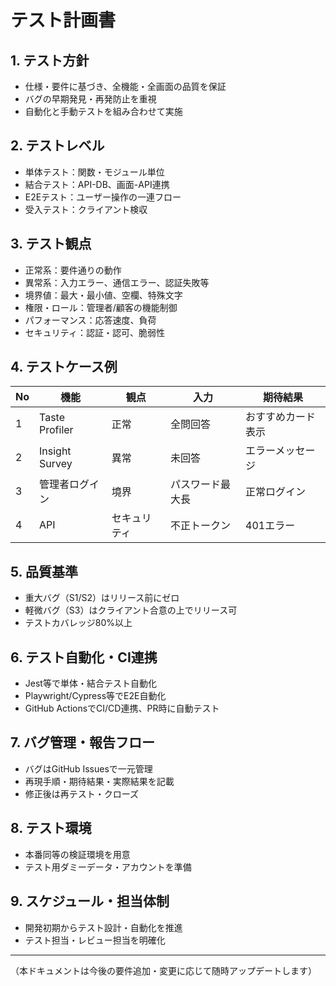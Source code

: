 # テスト計画書

## 1. テスト方針
- 仕様・要件に基づき、全機能・全画面の品質を保証
- バグの早期発見・再発防止を重視
- 自動化と手動テストを組み合わせて実施

## 2. テストレベル
- 単体テスト：関数・モジュール単位
- 結合テスト：API-DB、画面-API連携
- E2Eテスト：ユーザー操作の一連フロー
- 受入テスト：クライアント検収

## 3. テスト観点
- 正常系：要件通りの動作
- 異常系：入力エラー、通信エラー、認証失敗等
- 境界値：最大・最小値、空欄、特殊文字
- 権限・ロール：管理者/顧客の機能制御
- パフォーマンス：応答速度、負荷
- セキュリティ：認証・認可、脆弱性

## 4. テストケース例
| No | 機能 | 観点 | 入力 | 期待結果 |
|----|------|------|------|----------|
| 1 | Taste Profiler | 正常 | 全問回答 | おすすめカード表示 |
| 2 | Insight Survey | 異常 | 未回答 | エラーメッセージ |
| 3 | 管理者ログイン | 境界 | パスワード最大長 | 正常ログイン |
| 4 | API | セキュリティ | 不正トークン | 401エラー |

## 5. 品質基準
- 重大バグ（S1/S2）はリリース前にゼロ
- 軽微バグ（S3）はクライアント合意の上でリリース可
- テストカバレッジ80%以上

## 6. テスト自動化・CI連携
- Jest等で単体・結合テスト自動化
- Playwright/Cypress等でE2E自動化
- GitHub ActionsでCI/CD連携、PR時に自動テスト

## 7. バグ管理・報告フロー
- バグはGitHub Issuesで一元管理
- 再現手順・期待結果・実際結果を記載
- 修正後は再テスト・クローズ

## 8. テスト環境
- 本番同等の検証環境を用意
- テスト用ダミーデータ・アカウントを準備

## 9. スケジュール・担当体制
- 開発初期からテスト設計・自動化を推進
- テスト担当・レビュー担当を明確化

---

（本ドキュメントは今後の要件追加・変更に応じて随時アップデートします） 